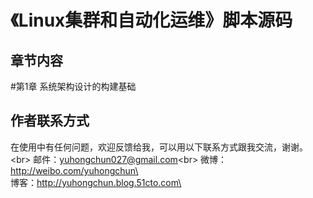 
《Linux集群和自动化运维》脚本源码
========================================
章节内容
----------------------------------------
#第1章  系统架构设计的构建基础


作者联系方式
-----------------------------------------
在使用中有任何问题，欢迎反馈给我，可以用以下联系方式跟我交流，谢谢。\<br> 
邮件：yuhongchun027@gmail.com\<br> 
微博：http://weibo.com/yuhongchun\<br> 
博客：http://yuhongchun.blog.51cto.com\<br> 

